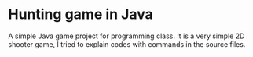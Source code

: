 # Hunting game in Java
A simple Java game project for programming class. It is a very simple 2D shooter game, I tried to explain codes with commands in the source files.
